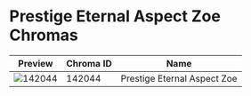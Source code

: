 # Prestige Eternal Aspect Zoe Chromas



| Preview | Chroma ID | Name |
|---------|-----------|------|
| ![142044](https://raw.communitydragon.org/latest/plugins/rcp-be-lol-game-data/global/default/v1/champion-chroma-images/142/142044.png) | 142044 | Prestige Eternal Aspect Zoe |